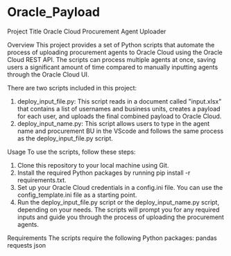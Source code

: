 # Oracle_Payload
Project Title
Oracle Cloud Procurement Agent Uploader

Overview
This project provides a set of Python scripts that automate the process of uploading procurement agents to Oracle Cloud using the Oracle Cloud REST API. The scripts can process multiple agents at once, saving users a significant amount of time compared to manually inputting agents through the Oracle Cloud UI.

There are two scripts included in this project:
1. deploy_input_file.py: This script reads in a document called "input.xlsx" that contains a list of usernames and business units, creates a payload for each user, and uploads the final combined payload to Oracle Cloud.
2. deploy_input_name.py: This script allows users to type in the agent name and procurement BU in the VScode and follows the same process as the deploy_input_file.py script.


Usage
To use the scripts, follow these steps:
1. Clone this repository to your local machine using Git.
2. Install the required Python packages by running pip install -r requirements.txt.
3. Set up your Oracle Cloud credentials in a config.ini file. You can use the config_template.ini file as a starting point.
4. Run the deploy_input_file.py script or the deploy_input_name.py script, depending on your needs. The scripts will prompt you for any required inputs and guide you through the process of uploading the procurement agents.


Requirements
The scripts require the following Python packages:
pandas
requests
json
